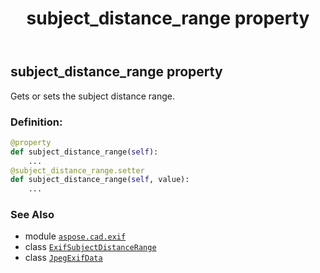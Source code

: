 ﻿---
title: subject_distance_range property
second_title: Aspose.CAD for Python via .NET API References
description: 
type: docs
weight: 1240
url: /aspose.cad.exif/jpegexifdata/subject_distance_range/
is_root: false
---

## subject_distance_range property


Gets or sets the subject distance range.
### Definition:
```python
@property
def subject_distance_range(self):
    ...
@subject_distance_range.setter
def subject_distance_range(self, value):
    ...
```

### See Also
* module [`aspose.cad.exif`](../../)
* class [`ExifSubjectDistanceRange`](/cad/python-net/aspose.cad.exif.enums/exifsubjectdistancerange)
* class [`JpegExifData`](/cad/python-net/aspose.cad.exif/jpegexifdata)
